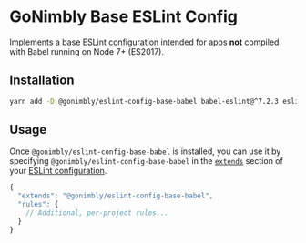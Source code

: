 # GoNimbly Base ESLint Config

Implements a base ESLint configuration intended for apps **not** compiled with Babel running on Node 7+ (ES2017).

## Installation

<!-- generate-peers-begin -->
```bash
yarn add -D @gonimbly/eslint-config-base-babel babel-eslint@^7.2.3 eslint@^3.19.0 eslint-plugin-import@^2.2.0 eslint-plugin-prefer-object-spread@^1.2.1 eslint-plugin-prettier@^2.1.2 prettier@^1.5.2
```
<!-- generate-peers-end -->

## Usage

Once `@gonimbly/eslint-config-base-babel` is installed, you can use it by specifying `@gonimbly/eslint-config-base-babel` in the [`extends`](http://eslint.org/docs/user-guide/configuring#extending-configuration-files) section of your [ESLint configuration](http://eslint.org/docs/user-guide/configuring).

```js
{
  "extends": "@gonimbly/eslint-config-base-babel",
  "rules": {
    // Additional, per-project rules...
  }
}
```
